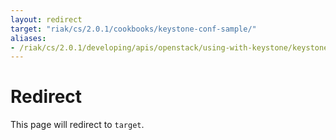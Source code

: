 ```yaml
---
layout: redirect
target: "riak/cs/2.0.1/cookbooks/keystone-conf-sample/"
aliases:
- /riak/cs/2.0.1/developing/apis/openstack/using-with-keystone/keystone-conf-sample
---
```


# Redirect

This page will redirect to `target`.
